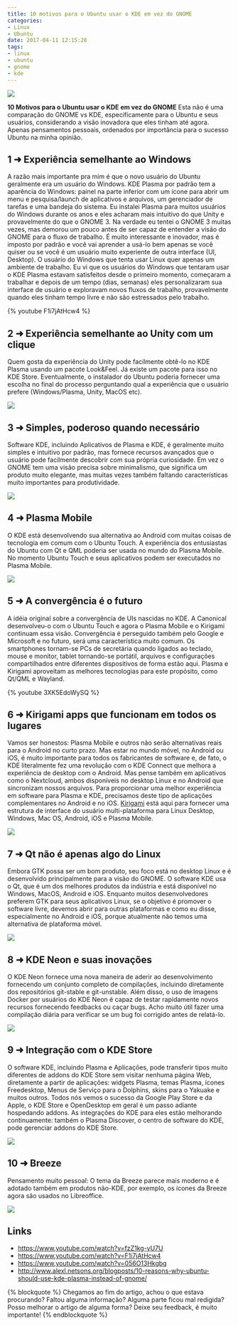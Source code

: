 ```yaml
---
title: 10 motivos para o Ubuntu usar o KDE em vez do GNOME
categories:
- Linux
- Ubuntu
date: 2017-04-11 12:15:28
tags:
- linux
- ubuntu
- gnome
- kde
---
```




![](/images/gnome_vs_kde.png)

**10 Motivos para o Ubuntu usar o KDE em vez do GNOME**
Esta não é uma comparação do GNOME vs KDE, especificamente para o Ubuntu e seus usuários, considerando a visão inovadora que eles tinham até agora. Apenas pensamentos pessoais, ordenados por importância para o sucesso Ubuntu na minha opinião.
<!-- more -->

## 1 ➜ Experiência semelhante ao Windows

A razão mais importante pra mim é que o novo usuário do Ubuntu geralmente era um usuário do Windows. KDE Plasma por padrão tem a aparência do Windows: painel na parte inferior com um ícone para abrir um menu e pesquisa/launch de aplicativos e arquivos, um gerenciador de tarefas e uma bandeja do sistema. Eu instalei Plasma para muitos usuários do Windows durante os anos e eles acharam mais intuitivo do que Unity e provavelmente do que o GNOME 3. Na verdade eu tentei o GNOME 3 muitas vezes, mas demorou um pouco antes de ser capaz de entender a visão do GNOME para o fluxo de trabalho. É muito interessante e inovador, mas é imposto por padrão e você vai aprender a usá-lo bem apenas se você quiser ou se você é um usuário muito experiente de outra interface (UI, Desktop). O usuário do Windows que tenta usar Linux quer apenas um ambiente de trabalho. Eu vi que os usuários do Windows que tentaram usar o KDE Plasma estavam satisfeitos desde o primeiro momento, começaram a trabalhar e depois de um tempo (dias, semanas) eles personalizaram sua interface de usuário e exploravam novos fluxos de trabalho, provavelmente quando eles tinham tempo livre e não são estressados ​​pelo trabalho.

{% youtube F1i7jAtHcw4 %}

## 2 ➜ Experiência semelhante ao Unity com um clique

Quem gosta da experiência do Unity pode facilmente obtê-lo no KDE Plasma usando um pacote Look&Feel. Já existe um pacote para isso no KDE Store. Eventualmente, o instalador do Ubuntu poderia fornecer uma escolha no final do processo perguntando qual a experiência que o usuário prefere (Windows/Plasma, Unity, MacOS etc).

[![](/images/kde_plasma_01.png)](https://www.youtube.com/watch?v=Z5rJ17pn_OE)


## 3 ➜ Simples, poderoso quando necessário

Software KDE, incluindo Aplicativos de Plasma e KDE, é geralmente muito simples e intuitivo por padrão, mas fornece recursos avançados que o usuário pode facilmente descobrir com sua própria curiosidade. Em vez o GNOME tem uma visão precisa sobre minimalismo, que significa um produto muito elegante, mas muitas vezes também faltando características muito importantes para produtividade.

![](/images/kde_plasma_02.png)


## 4 ➜ Plasma Mobile

O KDE está desenvolvendo sua alternativa ao Android com muitas coisas de tecnologia em comum com o Ubuntu Touch. A experiência dos entusiastas do Ubuntu com Qt e QML poderia ser usada no mundo do Plasma Mobile. No momento Ubuntu Touch e seus aplicativos podem ser executados no Plasma Mobile.

![](/images/kde_plasma_03.png)

## 5 ➜ A convergência é o futuro

A idéia original sobre a convergência de UIs nascidas no KDE. A Canonical desenvolveu-o com o Ubuntu Touch e agora o Plasma Mobile e o Kirigami continuam essa visão. Convergência é perseguido também pelo Google e Microsoft e no futuro, será uma característica muito comum. Os smartphones tornam-se PCs de secretária quando ligados ao teclado, mouse e monitor, tablet tornando-se portátil, arquivos e configurações compartilhados entre diferentes dispositivos de forma estão aqui. Plasma e Kirigami aproveitam as melhores tecnologias para este propósito, como Qt/QML e Wayland.

{% youtube 3XK5EdoWySQ %}

## 6 ➜ Kirigami apps que funcionam em todos os lugares

Vamos ser honestos: Plasma Mobile e outros não serão alternativas reais para o Android no curto prazo. Mas estar no mundo móvel, no Android ou iOS, é muito importante para todos os fabricantes de software e, de fato, o KDE literalmente fez uma revolução com o KDE Connect que melhora a experiência de desktop com o Android. Mas pense também em aplicativos como o Nextcloud, ambos disponíveis no desktop Linux e no Android que sincronizam nossos arquivos. Para proporcionar uma melhor experiência em software para Plasma e KDE, precisamos deste tipo de aplicações complementares no Android e no iOS. [Kirigami](http://notmart.org/blog/2016/09/kirigami-1-1/) está aqui para fornecer uma estrutura de interface do usuário multi-plataforma para Linux Desktop, Windows, Mac OS, Android, iOS e Plasma Mobile.

![](/images/kde_plasma_04.png)

## 7 ➜ Qt não é apenas algo do Linux

Embora GTK possa ser um bom produto, seu foco está no desktop Linux e é desenvolvido principalmente para a visão do GNOME. O software KDE usa o Qt, que é um dos melhores produtos da indústria e está disponível no Windows, MacOS, Android e iOS. Enquanto muitos desenvolvedores preferem GTK para seus aplicativos Linux, se o objetivo é promover o software livre, devemos abrir para outras plataformas e como eu disse, especialmente no Android e iOS, porque atualmente não temos uma alternativa de plataforma móvel.

![](/images/kde_plasma_05.png)

## 8 ➜ KDE Neon e suas inovações

O KDE Neon fornece uma nova maneira de aderir ao desenvolvimento fornecendo um conjunto completo de compilações, incluindo diretamente dos repositórios git-stable e git-unstable. Além disso, o uso de imagens Docker por usuários do KDE Neon é capaz de testar rapidamente novos recursos fornecendo feedbacks ou caçar bugs. Acho muito útil fazer uma compilação diária para verificar se um bug foi corrigido antes de relatá-lo.

![](/images/kde_plasma_06.png)

## 9 ➜ Integração com o KDE Store

O software KDE, incluindo Plasma e Aplicações, pode transferir tipos muito diferentes de addons do KDE Store sem visitar nenhuma página Web, diretamente a partir de aplicações: widgets Plasma, temas Plasma, ícones Freedesktop, Menus de Serviço para o Dolphins, skins para o Yakuake e muitos outros. Todos nós vemos o sucesso da Google Play Store e da Apple, o KDE Store e OpenDesktop em geral é um passo adiante hospedando addons. As integrações do KDE para eles estão melhorando continuamente: também o Plasma Discover, o centro de software do KDE, pode gerenciar addons do KDE Store.

![](/images/kde_plasma_07.png)

## 10 ➜ Breeze

Pensamento muito pessoal: O tema da Breeze parece mais moderno e é adotado também em produtos não-KDE, por exemplo, os ícones da Breeze agora são usados no Libreoffice.

![](/images/kde_plasma_08.png)


## Links

  * https://www.youtube.com/watch?v=fzZ1kg-yU7U
  * https://www.youtube.com/watch?v=F1i7jAtHcw4
  * https://www.youtube.com/watch?v=056O13Hkgbg
  * http://www.alexl.netsons.org/blogposts/10-reasons-why-ubuntu-should-use-kde-plasma-instead-of-gnome/


{% blockquote %}
Chegamos ao fim do artigo, achou o que estava procurando?
Faltou alguma informação?
Alguma parte ficou mal redigida?
Posso melhorar o artigo de alguma forma? Deixe seu feedback, é muito importante!
{% endblockquote %}